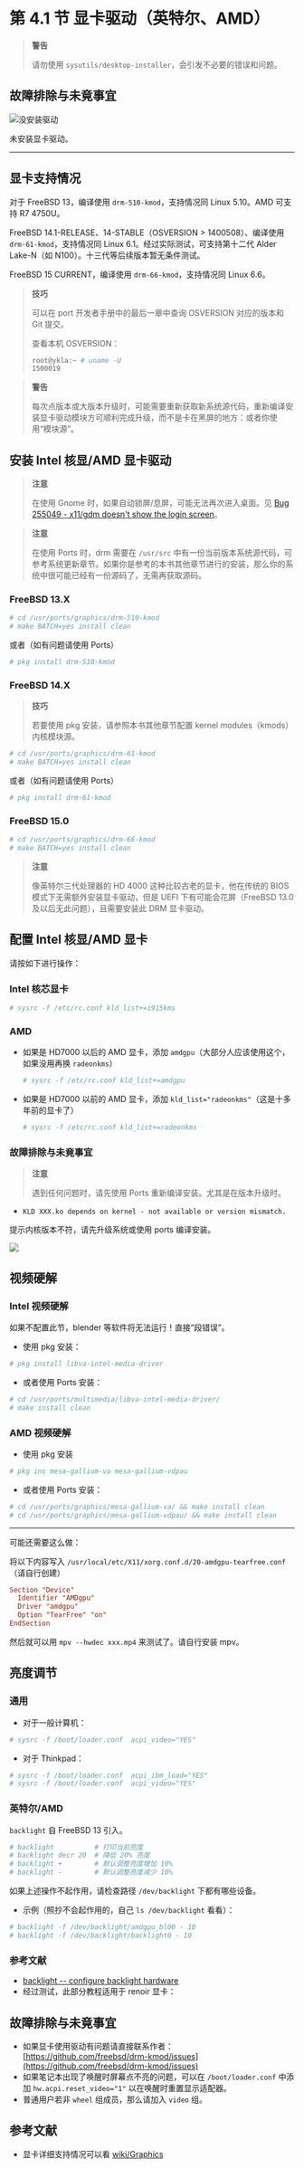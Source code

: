 # 第 4.1 节 显卡驱动（英特尔、AMD）

>**警告**
>
>请勿使用 `sysutils/desktop-installer`，会引发不必要的错误和问题。

## 故障排除与未竟事宜

![没安装驱动](../.gitbook/assets/noqudong.png)

未安装显卡驱动。

---


## 显卡支持情况

对于 FreeBSD 13，编译使用 `drm-510-kmod`，支持情况同 Linux 5.10。AMD 可支持 R7 4750U。

FreeBSD 14.1-RELEASE、14-STABLE（OSVERSION > 1400508）、编译使用 `drm-61-kmod`，支持情况同 Linux 6.1。经过实际测试，可支持第十二代 Alder Lake-N（如 N100）。十三代等后续版本暂无条件测试。

FreeBSD 15 CURRENT，编译使用 `drm-66-kmod`，支持情况同 Linux 6.6。

>**技巧**
>
>可以在 port 开发者手册中的最后一章中查询 OSVERSION 对应的版本和 Git 提交。
>
>查看本机 OSVERSION：
>
>```sh
>root@ykla:~ # uname -U
>1500019
>```

>**警告**
>
>每次点版本或大版本升级时，可能需要重新获取新系统源代码，重新编译安装显卡驱动模块方可顺利完成升级，而不是卡在黑屏的地方：或者你使用“模块源”。


## 安装 Intel 核显/AMD 显卡驱动

>**注意**
>
> 在使用 Gnome 时，如果自动锁屏/息屏，可能无法再次进入桌面。见 [Bug 255049 - x11/gdm doesn't show the login screen](https://bugs.freebsd.org/bugzilla/show_bug.cgi?id=255049)。

>**注意**
>
>在使用 Ports 时，drm 需要在 `/usr/src` 中有一份当前版本系统源代码，可参考系统更新章节。如果你是参考的本书其他章节进行的安装，那么你的系统中很可能已经有一份源码了，无需再获取源码。


### FreeBSD 13.X

```sh
# cd /usr/ports/graphics/drm-510-kmod
# make BATCH=yes install clean
```

或者（如有问题请使用 Ports）

```sh
# pkg install drm-510-kmod
```

### FreeBSD 14.X

>**技巧**
>
>若要使用 pkg 安装，请参照本书其他章节配置 kernel modules（kmods）内核模块源。

```sh
# cd /usr/ports/graphics/drm-61-kmod
# make BATCH=yes install clean
```

或者（如有问题请使用 Ports）

```sh
# pkg install drm-61-kmod
```

### FreeBSD 15.0

```sh
# cd /usr/ports/graphics/drm-66-kmod
# make BATCH=yes install clean
```

>**注意**
>
> 像英特尔三代处理器的 HD 4000 这种比较古老的显卡，他在传统的 BIOS 模式下无需额外安装显卡驱动，但是 UEFI 下有可能会花屏（FreeBSD 13.0 及以后无此问题），且需要安装此 DRM 显卡驱动。

## 配置 Intel 核显/AMD 显卡

请按如下进行操作：

### Intel 核芯显卡

  ```sh
  # sysrc -f /etc/rc.conf kld_list+=i915kms
  ```

### AMD

- 如果是 HD7000 以后的 AMD 显卡，添加 `amdgpu`（大部分人应该使用这个，如果没用再换 `radeonkms`）

    ```sh
    # sysrc -f /etc/rc.conf kld_list+=amdgpu
    ```

- 如果是 HD7000 以前的 AMD 显卡，添加 `kld_list="radeonkms"`（这是十多年前的显卡了）

    ```sh
    # sysrc -f /etc/rc.conf kld_list+=radeonkms
    ```

### 故障排除与未竟事宜

>**注意**
>
>遇到任何问题时，请先使用 Ports 重新编译安装。尤其是在版本升级时。

- `KLD XXX.ko depends on kernel - not available or version mismatch.`

提示内核版本不符，请先升级系统或使用 ports 编译安装。

![](../.gitbook/assets/amd_error.png)

## 视频硬解

### Intel 视频硬解

如果不配置此节，blender 等软件将无法运行！直接“段错误”。

- 使用 pkg 安装：

```sh
# pkg install libva-intel-media-driver
```

- 或者使用 Ports 安装：

```sh
# cd /usr/ports/multimedia/libva-intel-media-driver/ 
# make install clean
```

### AMD 视频硬解

- 使用 pkg 安装

```sh
# pkg ins mesa-gallium-va mesa-gallium-vdpau
```

- 或者使用 Ports 安装：

```sh
# cd /usr/ports/graphics/mesa-gallium-va/ && make install clean
# cd /usr/ports/graphics/mesa-gallium-vdpau/ && make install clean
```

---

可能还需要这么做：

将以下内容写入 `/usr/local/etc/X11/xorg.conf.d/20-amdgpu-tearfree.conf`（请自行创建）

```ini
Section "Device"
  Identifier "AMDgpu"
  Driver "amdgpu"
  Option "TearFree" "on"
EndSection
```

然后就可以用 `mpv --hwdec xxx.mp4` 来测试了。请自行安装 mpv。

## 亮度调节

### 通用

- 对于一般计算机：

```sh
# sysrc -f /boot/loader.conf  acpi_video="YES"
```

- 对于 Thinkpad：

```sh
# sysrc -f /boot/loader.conf  acpi_ibm_load="YES"
# sysrc -f /boot/loader.conf  acpi_video="YES"
```

### 英特尔/AMD

`backlight` 自 FreeBSD 13 引入。

```sh
# backlight          # 打印当前亮度
# backlight decr 20  # 降低 20% 亮度
# backlight +        # 默认调整亮度增加 10%
# backlight -        # 默认调整亮度减少 10%
```

如果上述操作不起作用，请检查路径 `/dev/backlight` 下都有哪些设备。

- 示例（照抄不会起作用的，自己 `ls /dev/backlight` 看看）：

```sh
# backlight -f /dev/backlight/amdgpu_bl00 - 10
# backlight -f /dev/backlight/backlight0 - 10  
```

### 参考文献

- [backlight -- configure backlight	hardware](https://man.freebsd.org/cgi/man.cgi?backlight)
- 经过测试，此部分教程适用于 renoir 显卡：

## 故障排除与未竟事宜

- 如果显卡使用驱动有问题请直接联系作者：[https://github.com/freebsd/drm-kmod/issues](https://github.com/freebsd/drm-kmod/issues)
- 如果笔记本出现了唤醒时屏幕点不亮的问题，可以在 `/boot/loader.conf` 中添加 `hw.acpi.reset_video="1"` 以在唤醒时重置显示适配器。
- 普通用户若非 `wheel` 组成员，那么请加入 `video` 组。

## 参考文献

- 显卡详细支持情况可以看 [wiki/Graphics](https://wiki.freebsd.org/Graphics)
